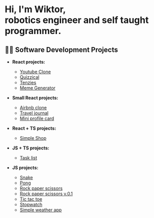 <h1>Hi, I'm Wiktor, </br> robotics engineer and self taught programmer.</h1>

<h2> 👨‍💻 Software Development Projects</h2>

- <b> React projects:</b>
  - [Youtube Clone](https://github.com/WiktorW0/youtube-clone)
  - [Quizzical](https://github.com/WiktorW0/quizzical)
  - [Tenzies](https://github.com/WiktorW0/tenzies-game)
  - [Meme Generator](https://github.com/WiktorW0/meme-generator-alpha)
  
- <b>Small React projects:</b>
  - [Airbnb clone](https://github.com/WiktorW0/airbnb-clone)
  - [Travel journal](https://github.com/WiktorW0/travel-journal)
  - [Mini profile card](https://github.com/WiktorW0/mini-profile-card)

- <b>React + TS projects:</b>
  - [Simple Shop](https://wiktorw0.github.io/simple-shop-ts/)

- <b>JS + TS projects:</b>
  - [Task list](https://github.com/WiktorW0/task-list)

- <b>JS projects:</b>
  - [Snake](https://github.com/WiktorW0/snake-game)
  - [Pong](https://github.com/WiktorW0/pong-game)
  - [Rock paper scissors](https://github.com/WiktorW0/rock-paper-scissors)
  - [Rock paper scissors v.0.1](https://github.com/WiktorW0/rock-paper-scissorsV0.1)
  - [Tic tac toe](https://github.com/WiktorW0/tic-tac-toe)
  - [Stopwatch](https://github.com/WiktorW0/stopwatch)
  - [Simple weather app](https://github.com/WiktorW0/simple-weather-app)
    
<!--
**WiktorW0/WiktorW0** is a ✨ _special_ ✨ repository because its `README.md` (this file) appears on your GitHub profile.

Here are some ideas to get you started:

- 🔭 I’m currently working on ...
- 🌱 I’m currently learning ...
- 👯 I’m looking to collaborate on ...
- 🤔 I’m looking for help with ...
- 💬 Ask me about ...
- 📫 How to reach me: ...
- 😄 Pronouns: ...
- ⚡ Fun fact: ...
-->
